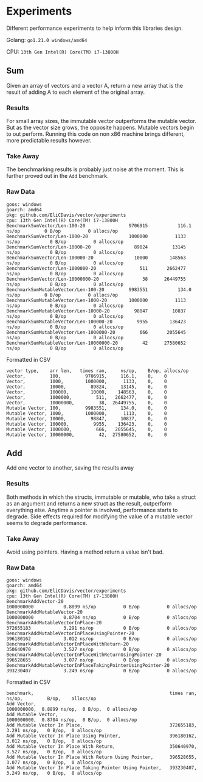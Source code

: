 # Experiments

Different performance experiments to help inform this libraries design.

Golang: `go1.21.0 windows/amd64`

CPU: `13th Gen Intel(R) Core(TM) i7-13800H`

## Sum

Given an array of vectors and a vector A, return a new array that is the result of adding A to each element of the original array.

### Results

For small array sizes, the immutable vector outperforms the mutable vector. But as the vector size grows, the opposite happens. Mutable vectors begin to out perform. Running this code on non x86 machine brings different, more predictable results however.

### Take Away

The benchmarking results is probably just noise at the moment. This is further proved out in the `Add` benchmark.

### Raw Data

```
goos: windows
goarch: amd64
pkg: github.com/EliCDavis/vector/experiments
cpu: 13th Gen Intel(R) Core(TM) i7-13800H
BenchmarkSumVector/Len-100-20   	         9706915	       116.1 ns/op	       0 B/op	       0 allocs/op
BenchmarkSumVector/Len-1000-20  	         1000000	      1133 ns/op	       0 B/op	       0 allocs/op
BenchmarkSumVector/Len-10000-20 	           89824	     13145 ns/op	       0 B/op	       0 allocs/op
BenchmarkSumVector/Len-100000-20         	   10000	    148563 ns/op	       0 B/op	       0 allocs/op
BenchmarkSumVector/Len-1000000-20        	     511	   2662477 ns/op	       0 B/op	       0 allocs/op
BenchmarkSumVector/Len-10000000-20       	      38	  26449755 ns/op	       0 B/op	       0 allocs/op
BenchmarkSumMutableVector/Len-100-20     	 9983551	       134.0 ns/op	       0 B/op	       0 allocs/op
BenchmarkSumMutableVector/Len-1000-20    	 1000000	      1113 ns/op	       0 B/op	       0 allocs/op
BenchmarkSumMutableVector/Len-10000-20   	   98847	     10837 ns/op	       0 B/op	       0 allocs/op
BenchmarkSumMutableVector/Len-100000-20  	    9955	    136423 ns/op	       0 B/op	       0 allocs/op
BenchmarkSumMutableVector/Len-1000000-20 	     666	   2055645 ns/op	       0 B/op	       0 allocs/op
BenchmarkSumMutableVector/Len-10000000-20         42	  27580652 ns/op	       0 B/op	       0 allocs/op
```

Formatted in CSV

```csv
vector type,    arr len,   times ran,     ns/op,    B/op, allocs/op
Vector,         100,         9706915,     116.1,    0,    0
Vector,         1000,        1000000,      1133,    0,    0
Vector,         10000,         89824,     13145,    0,    0
Vector,         100000,        10000,    148563,    0,    0
Vector,         1000000,         511,   2662477,    0,    0
Vector,         10000000,         38,  26449755,    0,    0
Mutable Vector, 100,         9983551,     134.0,    0,    0
Mutable Vector, 1000,        1000000,      1113,    0,    0
Mutable Vector, 10000,         98847,     10837,    0,    0
Mutable Vector, 100000,         9955,    136423,    0,    0
Mutable Vector, 1000000,         666,   2055645,    0,    0
Mutable Vector, 10000000,         42,  27580652,    0,    0
```

## Add

Add one vector to another, saving the results away

### Results

Both methods in which the structs, immutable or mutable, who take a struct as an argument and returns a new struct as the result, outperform everything else. Anytime a pointer is involved, performance starts to degrade. Side effects required for modifying the value of a mutable vector seems to degrade performance.

### Take Away

Avoid using pointers. Having a method return a value isn't bad.

### Raw Data

```
goos: windows
goarch: amd64
pkg: github.com/EliCDavis/vector/experiments
cpu: 13th Gen Intel(R) Core(TM) i7-13800H
BenchmarkAddVector-20                                           	1000000000	         0.8899 ns/op	       0 B/op	       0 allocs/op
BenchmarkAddMutableVector-20                                    	1000000000	         0.8704 ns/op	       0 B/op	       0 allocs/op
BenchmarkAddMutableVectorInPlace-20                             	372655183	         3.291 ns/op	       0 B/op	       0 allocs/op
BenchmarkAddMutableVectorInPlaceUsingPointer-20                 	396180162	         3.012 ns/op	       0 B/op	       0 allocs/op
BenchmarkAddMutableVectorInPlaceWithReturn-20                   	350640970	         3.527 ns/op	       0 B/op	       0 allocs/op
BenchmarkAddMutableVectorInPlaceWithReturnUsingPointer-20       	396528655	         3.077 ns/op	       0 B/op	       0 allocs/op
BenchmarkAddMutableVectorInPlaceTakingPointerUsingPointer-20    	393230407	         3.249 ns/op	       0 B/op	       0 allocs/op
```

Formatted in CSV

```csv
benchmark,                                                  times ran,   ns/op,         B/op,    allocs/op
Add Vector,                                                 1000000000,  0.8899 ns/op,  0 B/op,  0 allocs/op
Add Mutable Vector,                                         1000000000,  0.8704 ns/op,  0 B/op,  0 allocs/op
Add Mutable Vector In Place,                                372655183,   3.291 ns/op,   0 B/op,  0 allocs/op
Add Mutable Vector In Place Using Pointer,                  396180162,   3.012 ns/op,   0 B/op,  0 allocs/op
Add Mutable Vector In Place With Return,                    350640970,   3.527 ns/op,   0 B/op,  0 allocs/op
Add Mutable Vector In Place With Return Using Pointer,      396528655,   3.077 ns/op,   0 B/op,  0 allocs/op
Add Mutable Vector In Place Taking Pointer Using Pointer,   393230407,   3.249 ns/op,   0 B/op,  0 allocs/op
```